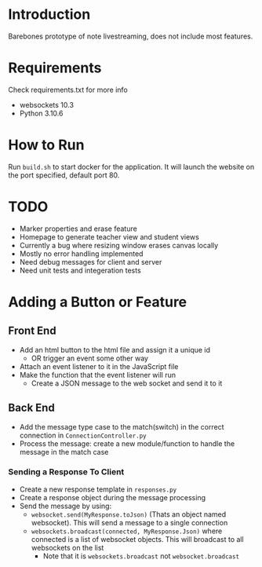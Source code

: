 # Introduction
Barebones prototype of note livestreaming, does not include most features.

# Requirements
Check requirements.txt for more info

* websockets 10.3
* Python 3.10.6

# How to Run
Run ```build.sh``` to start docker for the application. It will launch the website on the port specified, default port 80.

# TODO

* Marker properties and erase feature
* Homepage to generate teacher view and student views
* Currently a bug where resizing window erases canvas locally
* Mostly no error handling implemented
* Need debug messages for client and server
* Need unit tests and integeration tests

# Adding a Button or Feature

## Front End
* Add an html button to the html file and assign it a unique id 
    * OR trigger an event some other way
* Attach an event listener to it in the JavaScript file
* Make the function that the event listener will run
    * Create a JSON message to the web socket and send it to it

## Back End
* Add the message type case to the match(switch) in the correct connection in ```ConnectionController.py```
* Process the message: create a new module/function to handle the message in the match case

### Sending a Response To Client
* Create a new response template in ```responses.py```
* Create a response object during the message processing
* Send the message by using: 
    * ```websocket.send(MyResponse.toJson)``` (Thats an object named websocket). This will send a message to a single connection
    * ```websockets.broadcast(connected, MyResponse.Json)``` where connected is a list of websocket objects. This will broadcast to all websockets on the list
        * Note that it is ```websockets.broadcast``` not ```websocket.broadcast```